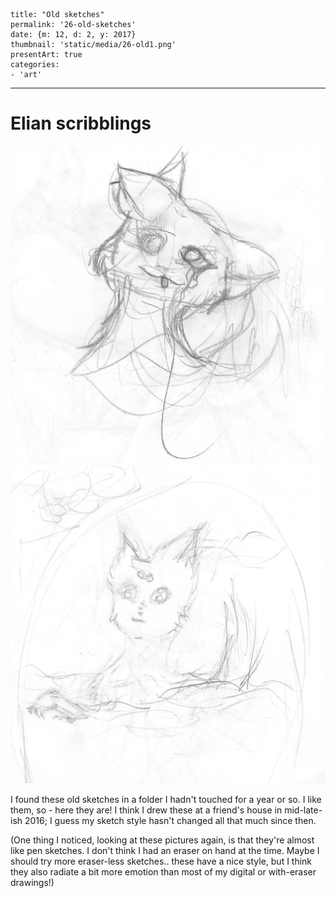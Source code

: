 
    title: "Old sketches"
    permalink: '26-old-sketches'
    date: {m: 12, d: 2, y: 2017}
    thumbnail: 'static/media/26-old1.png'
    presentArt: true
    categories:
    - 'art'

---

# Elian scribblings

![Old sketch 1](static/media/26-old1.png)
![Old sketch 2](static/media/26-old2.png)

I found these old sketches in a folder I hadn't touched for a year or so. I like them, so - here they are! I think I drew these at a friend's house in mid-late-ish 2016; I guess my sketch style hasn't changed all that much since then.

(One thing I noticed, looking at these pictures again, is that they're almost like pen sketches. I don't think I had an eraser on hand at the time. Maybe I should try more eraser-less sketches.. these have a nice style, but I think they also radiate a bit more emotion than most of my digital or with-eraser drawings!)
